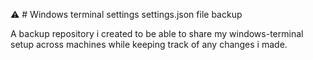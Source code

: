 ⚠ # Windows terminal settings settings.json file backup

A backup repository i created to be able to share my windows-terminal setup across machines while keeping track of any changes i made.
